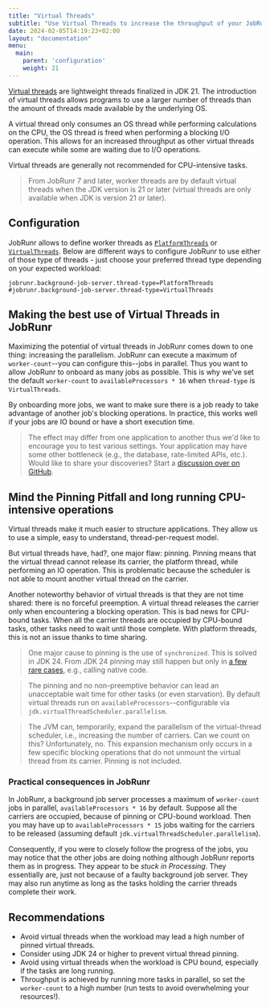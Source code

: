 ```yaml
---
title: "Virtual Threads"
subtitle: "Use Virtual Threads to increase the throughput of your JobRunr application."
date: 2024-02-05T14:19:23+02:00
layout: "documentation"
menu: 
  main: 
    parent: 'configuration'
    weight: 21
---
```


[Virtual threads](https://openjdk.org/jeps/444) are lightweight threads finalized in JDK 21. The introduction of virtual threads allows programs to use a larger number of threads than the amount of threads made available by the underlying OS.

A virtual thread only consumes an OS thread while performing calculations on the CPU, the OS thread is freed when performing a blocking I/O operation. This allows for an increased throughput as other virtual threads can execute while some are waiting due to I/O operations.

Virtual threads are generally not recommended for CPU-intensive tasks.

> From JobRunr 7 and later, worker threads are by default virtual threads when the JDK version is 21 or later (virtual threads are only available when JDK is version 21 or later).

## Configuration
JobRunr allows to define worker threads as [`PlatformThreads`](https://docs.oracle.com/en/java/javase/21/core/virtual-threads.html#GUID-2BCFC2DD-7D84-4B0C-9222-97F9C7C6C521) or [`VirtualThreads`](https://docs.oracle.com/en/java/javase/21/core/virtual-threads.html#GUID-15BDB995-028A-45A7-B6E2-9BA15C2E0501).
Below are different ways to configure JobRunr to use either of those type of threads - just choose your preferred thread type depending on your expected workload:

```
jobrunr.background-job-server.thread-type=PlatformThreads
#jobrunr.background-job-server.thread-type=VirtualThreads
```

## Making the best use of Virtual Threads in JobRunr

Maximizing the potential of virtual threads in JobRunr comes down to one thing: increasing the parallelism. JobRunr can execute a maximum of `worker-count`--you can configure this--jobs in parallel. Thus you want to allow JobRunr to onboard as many jobs as possible. This is why we've set the default `worker-count` to `availableProcessors * 16` when `thread-type` is `VirtualThreads`.

By onboarding more jobs, we want to make sure there is a job ready to take advantage of another job's blocking operations. In practice, this works well if your jobs are IO bound or have a short execution time.

> The effect may differ from one application to another thus we'd like to encourage you to test various settings. Your application may have some other bottleneck (e.g., the database, rate-limited APIs, etc.). Would like to share your discoveries? Start a [discussion over on GitHub](https://github.com/jobrunr/jobrunr/discussions).

## Mind the Pinning Pitfall and long running CPU-intensive operations

Virtual threads make it much easier to structure applications. They allow us to use a simple, easy to understand, thread-per-request model.

But virtual threads have, had?, one major flaw: pinning. Pinning means that the virtual thread cannot release its carrier, the platform thread, while performing an IO operation. This is problematic because the scheduler is not able to mount another virtual thread on the carrier.

Another noteworthy behavior of virtual threads is that they are not time shared: there is no forceful preemption. A virtual thread releases the carrier only when encountering a blocking operation. This is bad news for CPU-bound tasks. When all the carrier threads are occupied by CPU-bound tasks, other tasks need to wait until those complete. With platform threads, this is not an issue thanks to time sharing.

> One major cause to pinning is the use of `synchronized`. This is solved in JDK 24. From JDK 24 pinning may still happen but only in [a few rare cases](https://openjdk.org/jeps/491#Future-Work), e.g., calling native code.

> The pinning and no non-preemptive behavior can lead an unacceptable wait time for other tasks (or even starvation). By default virtual threads run on `availableProcessors`--configurable via `jdk.virtualThreadScheduler.parallelism`.

> The JVM can, temporarily, expand the parallelism of the virtual-thread scheduler, i.e., increasing the number of carriers. Can we count on this? Unfortunately, no. This expansion mechanism only occurs in a few specific blocking operations that do not unmount the virtual thread from its carrier. Pinning is not included.

### Practical consequences in JobRunr

In JobRunr, a background job server processes a maximum of `worker-count` jobs in parallel, `availableProcessors * 16` by default. Suppose all the carriers are occupied, because of pinning or CPU-bound workload. Then you may have up to `availableProcessors * 15` jobs waiting for the carriers to be released (assuming default `jdk.virtualThreadScheduler.parallelism`).

Consequently, if you were to closely follow the progress of the jobs, you may notice that the other jobs are doing nothing although JobRunr reports them as in progress. They appear to be _stuck in Processing_. They essentially are, just not because of a faulty background job server. They may also run anytime as long as the tasks holding the carrier threads complete their work.

## Recommendations

- Avoid virtual threads when the workload may lead a high number of pinned virtual threads.
- Consider using JDK 24 or higher to prevent virtual thread pinning.
- Avoid using virtual threads when the workload is CPU bound, especially if the tasks are long running.
- Throughput is achieved by running more tasks in parallel, so set the `worker-count` to a high number (run tests to avoid overwhelming your resources!).